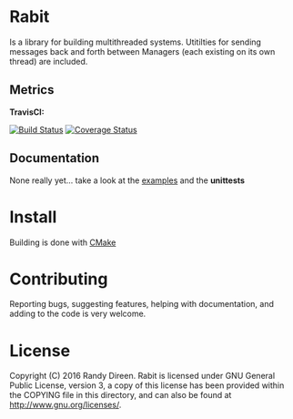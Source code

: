 Rabit
=====

Is a library for building multithreaded systems. Utitilties for sending messages back and forth between Managers (each existing on its own thread) are included. 

Metrics
-------

**TravisCI:**

[![Build Status](https://travis-ci.org/rdireen/rabitcpp.svg?branch=master)](https://travis-ci.org/rdireen/rabitcpp)
[![Coverage Status](https://coveralls.io/repos/github/rdireen/rabitcpp/badge.svg?branch=master)](https://coveralls.io/github/rdireen/rabitcpp?branch=master)

Documentation
-------------

None really yet... take a look at the [examples](examples/README.md) and the **unittests**


	
Install
=======

Building is done with [CMake](https://cmake.org/)

Contributing
============
Reporting bugs, suggesting features, helping with documentation, and adding to the code is very welcome. 

License
=======

Copyright (C) 2016  Randy Direen.
Rabit is licensed under GNU General Public License, version 3, a copy of this license has been provided within the COPYING file in this directory, and can also be found at <http://www.gnu.org/licenses/>.
 
